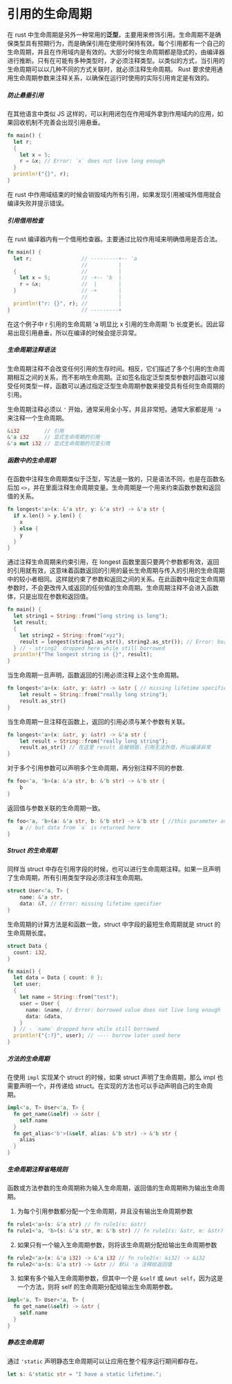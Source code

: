 # 引用的生命周期

在 rust 中生命周期是另外一种常用的**泛型**，主要用来修饰引用。生命周期不是确保类型具有预期行为，而是确保引用在使用时保持有效。每个引用都有一个自己的生命周期，并且在作用域内是有效的。大部分时候生命周期都是隐式的，由编译器进行推断。只有在可能有多种类型时，才必须注释类型。以类似的方式，当引用的生命周期可以以几种不同的方式关联时，就必须注释生命周期。 Rust 要求使用通用生命周期参数来注释关系，以确保在运行时使用的实际引用肯定是有效的。

##### 防止悬垂引用

在其他语言中类似 JS 这样的，可以利用闭包在作用域外拿到作用域内的应用，如果回收机制不完善会出现引用悬垂。

```rust
fn main() {
  let r;
  {
    let x = 5;
    r = &x; // Error: `x` does not live long enough
  }
  println!("{}", r);
}
```

在 rust 中作用域结束的时候会销毁域内所有引用，如果发现引用被域外借用就会编译失败并提示错误。

##### 引用借用检查

在 rust 编译器内有一个借用检查器。主要通过比较作用域来明确借用是否合法。

```rust
fn main() {
  let r;                // ---------+-- 'a
                        //          |
  {                     //          |
    let x = 5;          // -+-- 'b  |
    r = &x;             //  |       |
  }                     // -+       |
                        //          |
  println!("r: {}", r); //          |
}                       // ---------+
```

在这个例子中 r 引用的生命周期 'a 明显比 x 引用的生命周期 'b 长度更长。因此容易出现引用悬垂，所以在编译的时候会提示异常。

##### 生命周期注释语法

生命周期注释不会改变任何引用的生存时间。相反，它们描述了多个引用的生命周期相互之间的关系，而不影响生命周期。正如签名指定泛型类型参数时函数可以接受任何类型一样，函数可以通过指定泛型生命周期参数来接受具有任何生命周期的引用。

生命周期注释必须以 `'` 开始，通常采用全小写，并且非常短。通常大家都是用 `'a` 来注释一个生命周期。

```rust
&i32        // 引用
&'a i32     // 显式生命周期的引用
&'a mut i32 // 显式生命周期的可变引用
```

##### 函数中的生命周期

在函数中注释生命周期类似于泛型，写法是一致的，只是语法不同，也是在函数名后加 `<>`，并在里面注释生命周期变量。生命周期是一个用来约束函数参数和返回值的关系。

```rust
fn longest<'a>(x: &'a str, y: &'a str) -> &'a str {
  if x.len() > y.len() {
    x
  } else {
    y
  }
}
```

通过注释生命周期来约束引用，在 longest 函数里面只要两个参数都有效，返回的引用就有效，这意味着函数返回的引用的最长生命周期与传入的引用的生命周期中的较小者相同。这样就约束了参数和返回之间的关系。在此函数中指定生命周期参数时，不会更改传入或返回的任何值的生命周期。生命周期注释不会进入函数体，只是出现在参数和返回值。

```rust
fn main() {
  let string1 = String::from("long string is long");
  let result;
  {
    let string2 = String::from("xyz");
    result = longest(string1.as_str(), string2.as_str()); // Error: borrowed value does not live long enough
  } // -`string2` dropped here while still borrowed
  println!("The longest string is {}", result);
}
```

当生命周期一旦声明，函数返回的引用必须注释上这个生命周期。

```rust
fn longest<'a>(x: &str, y: &str) -> &str { // missing lifetime specifier，
    let result = String::from("really long string");
    result.as_str() 
}
```

当生命周期一旦注释在函数上，返回的引用必须与某个参数有关联。

```rust
fn longest<'a>(x: &str, y: &str) -> &'a str {
    let result = String::from("really long string");
    result.as_str() // 在这里 result 会被销毁，引用无法外借，所以编译异常
}
```

对于多个引用参数可以声明多个生命周期，再分别注释不同的参数.

```rust
fn foo<'a, 'b>(a: &'a str, b: &'b str) -> &'b str {
    b
}
```

返回值与参数关联的生命周期一致。

```rust
fn foo<'a, 'b>(a: &'a str, b: &'b str) -> &'b str { //this parameter and the return type are declared with different lifetimes
    a // but data from `a` is returned here
}
```

##### Struct 的生命周期

同样当 struct 中存在引用字段的时候，也可以进行生命周期注释。如果一旦声明了生命周期，所有引用类型字段必须注释生命周期。

```rust
struct User<'a, T> {
    name: &'a str,
    data: &T, // Error: missing lifetime specifier
}
```

生命周期的计算方法是和函数一致，struct 中字段的最短生命周期就是 struct 的生命周期长度。

```rust
struct Data {
  count: i32,
}

fn main() {
  let data = Data { count: 0 };
  let user;
  {
    let name = String::from("test");
    user = User {
      name: &name, // Error: borrowed value does not live long enough
      data: &data,
    }
  } // - `name` dropped here while still borrowed
  println!("{:?}", user); // ---- borrow later used here
}
```

##### 方法的生命周期

在使用 `impl` 实现某个 struct 的时候，如果 struct 声明了生命周期，那么 impl 也需要声明一个，并传递给 struct。在实现的方法也可以手动声明自己的生命周期。

```rust
impl<'a, T> User<'a, T> {
  fn get_name(&self) -> &str {
    self.name
  }
  fn get_alias<'b'>(&self, alias: &'b str) -> &'b str {
    alias
  }
}
```

##### 生命周期注释省略规则

函数或方法参数的生命周期称为输入生命周期，返回值的生命周期称为输出生命周期。

1) 为每个引用参数都分配一个生命周期，并且没有输出生命周期参数

```rust
fn rule1<'a>(s: &'a str) // fn rule1(s: &str)
fn rule1<'a, 'b>(s: &'a str, m: &'b str) // fn rule1(s: &str, m: &str)
```

2. 如果只有一个输入生命周期参数，则将该生命周期分配给输出生命周期参数

```rust
fn rule2<'a>(x: &'a i32) -> &'a i32 // fn rule2(x: &i32) -> &i32
fn rule2<'a>(s: &'a str) -> &str // 默认 'a 注释给返回值
```

3. 如果有多个输入生命周期参数，但其中一个是 `&self` 或 `&mut self`，因为这是一个方法，则将 self 的生命周期分配给输出生命周期参数。

```rust
impl<'a, T> User<'a, T> {
  fn get_name(&self) -> &str {
    self.name
  }
}
```

##### 静态生命周期

通过 `'static` 声明静态生命周期可以让应用在整个程序运行期间都存在。

```rust
let s: &'static str = "I have a static lifetime.";
```

